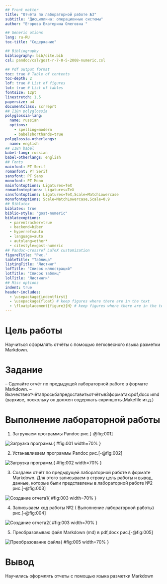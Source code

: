```yaml
---
## Front matter
title: "Отчёта по лабораторной работе №3"
subtitle: "Дисциплина: операционные системы"
author: "Егорова Екатерина Олеговна "

## Generic otions
lang: ru-RU
toc-title: "Содержание"

## Bibliography
bibliography: bib/cite.bib
csl: pandoc/csl/gost-r-7-0-5-2008-numeric.csl

## Pdf output format
toc: true # Table of contents
toc-depth: 2
lof: true # List of figures
lot: true # List of tables
fontsize: 12pt
linestretch: 1.5
papersize: a4
documentclass: scrreprt
## I18n polyglossia
polyglossia-lang:
  name: russian
  options:
	- spelling=modern
	- babelshorthands=true
polyglossia-otherlangs:
  name: english
## I18n babel
babel-lang: russian
babel-otherlangs: english
## Fonts
mainfont: PT Serif
romanfont: PT Serif
sansfont: PT Sans
monofont: PT Mono
mainfontoptions: Ligatures=TeX
romanfontoptions: Ligatures=TeX
sansfontoptions: Ligatures=TeX,Scale=MatchLowercase
monofontoptions: Scale=MatchLowercase,Scale=0.9
## Biblatex
biblatex: true
biblio-style: "gost-numeric"
biblatexoptions:
  - parentracker=true
  - backend=biber
  - hyperref=auto
  - language=auto
  - autolang=other*
  - citestyle=gost-numeric
## Pandoc-crossref LaTeX customization
figureTitle: "Рис."
tableTitle: "Таблица"
listingTitle: "Листинг"
lofTitle: "Список иллюстраций"
lotTitle: "Список таблиц"
lolTitle: "Листинги"
## Misc options
indent: true
header-includes:
  - \usepackage{indentfirst}
  - \usepackage{float} # keep figures where there are in the text
  - \floatplacement{figure}{H} # keep figures where there are in the text
---
```


# Цель работы

 Научиться оформлять отчёты с помощью легковесного языка разметки Markdown.
 
# Задание

– Сделайте отчёт по предыдущей лабораторной работе в формате Markdown.
– Вкачествеотчётапросьбапредоставитьотчётыв3форматах:pdf,docx иmd (вархиве,
поскольку он должен содержать скриншоты,Makefile ит.д.)

# Выполнение лабораторной работы

1. Загружаем программы Pandoc рис.[-@fig:001]

![Загрузка программ.](screenlab3/image1.png){ #fig:001 width=70% } 


2.  Устанавливаем программы Pandoc рис.[-@fig:002]

![Загрузка программ.](screenlab3/image3.png){ #fig:002 width=70% } 
 
 3. Создаем отчёт по предыдущей лабораторной работе в формате Markdown. Для этого записываем в строку цель работы и вывод, данные, которые были представлены в лабораторной работе №2 рис.[-@fig:003]

![Создание отчета1](screenlab3/image6.png){ #fig:003 width=70% } 

4.  Записываем ход работы №2 ( Выполнение лабораторной работы) рис.[-@fig:004]

![Создание отчета2](screenlab3/image5.png){ #fig:003 width=70% } 

5.  Преобразовываю файл Markdown (md) в pdf,docx рис.[-@fig:005]

![Преобразование файла](screenlab3/image2.png){ #fig:005 width=70% } 

# Вывод

Научились оформлять отчеты с помощью языка разметки Markdown



